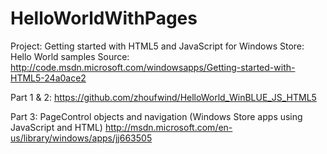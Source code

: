 HelloWorldWithPages
===================

Project: Getting started with HTML5 and JavaScript for Windows Store: Hello World samples Source: http://code.msdn.microsoft.com/windowsapps/Getting-started-with-HTML5-24a0ace2

Part 1 & 2: https://github.com/zhoufwind/HelloWorld_WinBLUE_JS_HTML5

Part 3: PageControl objects and navigation (Windows Store apps using JavaScript and HTML)
http://msdn.microsoft.com/en-us/library/windows/apps/jj663505

